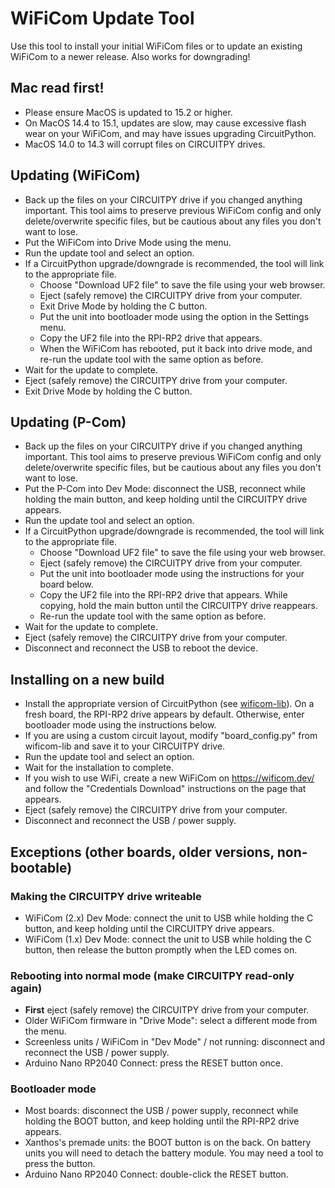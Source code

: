 # WiFiCom Update Tool

Use this tool to install your initial WiFiCom files or to update an existing WiFiCom to a newer release.  Also works for downgrading!

## Mac read first!
- Please ensure MacOS is updated to 15.2 or higher.
- On MacOS 14.4 to 15.1, updates are slow, may cause excessive flash wear on your WiFiCom, and may have issues upgrading CircuitPython.
- MacOS 14.0 to 14.3 will corrupt files on CIRCUITPY drives.

## Updating (WiFiCom)
- Back up the files on your CIRCUITPY drive if you changed anything important. This tool aims to preserve previous WiFiCom config and only delete/overwrite specific files, but be cautious about any files you don't want to lose.
- Put the WiFiCom into Drive Mode using the menu.
- Run the update tool and select an option.
- If a CircuitPython upgrade/downgrade is recommended, the tool will link to the appropriate file.
  - Choose "Download UF2 file" to save the file using your web browser.
  - Eject (safely remove) the CIRCUITPY drive from your computer.
  - Exit Drive Mode by holding the C button.
  - Put the unit into bootloader mode using the option in the Settings menu.
  - Copy the UF2 file into the RPI-RP2 drive that appears.
  - When the WiFiCom has rebooted, put it back into drive mode, and re-run the update tool with the same option as before.
- Wait for the update to complete.
- Eject (safely remove) the CIRCUITPY drive from your computer.
- Exit Drive Mode by holding the C button.

## Updating (P-Com)
- Back up the files on your CIRCUITPY drive if you changed anything important. This tool aims to preserve previous WiFiCom config and only delete/overwrite specific files, but be cautious about any files you don't want to lose.
- Put the P-Com into Dev Mode: disconnect the USB, reconnect while holding the main button, and keep holding until the CIRCUITPY drive appears.
- Run the update tool and select an option.
- If a CircuitPython upgrade/downgrade is recommended, the tool will link to the appropriate file.
  - Choose "Download UF2 file" to save the file using your web browser.
  - Eject (safely remove) the CIRCUITPY drive from your computer.
  - Put the unit into bootloader mode using the instructions for your board below.
  - Copy the UF2 file into the RPI-RP2 drive that appears. While copying, hold the main button until the CIRCUITPY drive reappears.
  - Re-run the update tool with the same option as before.
- Wait for the update to complete.
- Eject (safely remove) the CIRCUITPY drive from your computer.
- Disconnect and reconnect the USB to reboot the device.

## Installing on a new build
- Install the appropriate version of CircuitPython (see [wificom-lib](https://github.com/mechawrench/wificom-lib)). On a fresh board, the RPI-RP2 drive appears by default. Otherwise, enter bootloader mode using the instructions below.
- If you are using a custom circuit layout, modify "board_config.py" from wificom-lib and save it to your CIRCUITPY drive.
- Run the update tool and select an option.
- Wait for the installation to complete.
- If you wish to use WiFi, create a new WiFiCom on https://wificom.dev/ and follow the "Credentials Download" instructions on the page that appears.
- Eject (safely remove) the CIRCUITPY drive from your computer.
- Disconnect and reconnect the USB / power supply.

## Exceptions (other boards, older versions, non-bootable)
### Making the CIRCUITPY drive writeable
- WiFiCom (2.x) Dev Mode: connect the unit to USB while holding the C button, and keep holding until the CIRCUITPY drive appears.
- WiFiCom (1.x) Dev Mode: connect the unit to USB while holding the C button, then release the button promptly when the LED comes on.
### Rebooting into normal mode (make CIRCUITPY read-only again)
- **First** eject (safely remove) the CIRCUITPY drive from your computer.
- Older WiFiCom firmware in "Drive Mode": select a different mode from the menu.
- Screenless units / WiFiCom in "Dev Mode" / not running: disconnect and reconnect the USB / power supply.
- Arduino Nano RP2040 Connect: press the RESET button once.
### Bootloader mode
- Most boards: disconnect the USB / power supply, reconnect while holding the BOOT button, and keep holding until the RPI-RP2 drive appears.
- Xanthos's premade units: the BOOT button is on the back. On battery units you will need to detach the battery module. You may need a tool to press the button.
- Arduino Nano RP2040 Connect: double-click the RESET button.
